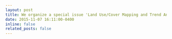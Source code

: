 ```yaml
---
layout: post
title: We organize a special issue 'Land Use/Cover Mapping and Trend Analysis Using Google Earth Engine' on Remote Sensing.
date: 2015-11-07 16:11:00-0400
inline: false
related_posts: false
---
```


